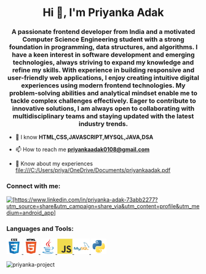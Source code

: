 
<h1 align="center">Hi 👋, I'm Priyanka Adak</h1>
<h3 align="center">A passionate frontend developer from India and a motivated Computer Science Engineering student with a strong foundation in programming, data structures, and algorithms. I have a keen interest in software development and emerging technologies, always striving to expand my knowledge and refine my skills. With experience in building responsive and user-friendly web applications, I enjoy creating intuitive digital experiences using modern frontend technologies. My problem-solving abilities and analytical mindset enable me to tackle complex challenges effectively. Eager to contribute to innovative solutions, I am always open to collaborating with multidisciplinary teams and staying updated with the latest industry trends. </h3>


- 💬 I know **HTML,CSS,JAVASCRIPT,MYSQL,JAVA,DSA**

- 📫 How to reach me **priyankaadak0108@gmail.com**

- 📄 Know about my experiences [file:///C:/Users/priya/OneDrive/Documents/priyankaadak.pdf](file:///C:/Users/priya/OneDrive/Documents/priyankaadak.pdf)

<h3 align="left">Connect with me:</h3>
<p align="left">
<a href="[https://www.linkedin.com/in/priyanka-adak-73abb2277?utm_source=share&utm_campaign=share_via&utm_content=profile&utm_medium=android_app]" target="blank"><img align="center" src="https://raw.githubusercontent.com/rahuldkjain/github-profile-readme-generator/master/src/images/icons/Social/linked-in-alt.svg" alt="[https://www.linkedin.com/in/priyanka-adak-73abb2277?utm_source=share&utm_campaign=share_via&utm_content=profile&utm_medium=android_app]" height="30" width="40" /></a>
</p>

<h3 align="left">Languages and Tools:</h3>
<p align="left"> <a href="https://www.w3schools.com/css/" target="_blank" rel="noreferrer"> <img src="https://raw.githubusercontent.com/devicons/devicon/master/icons/css3/css3-original-wordmark.svg" alt="css3" width="40" height="40"/> </a> <a href="https://www.w3.org/html/" target="_blank" rel="noreferrer"> <img src="https://raw.githubusercontent.com/devicons/devicon/master/icons/html5/html5-original-wordmark.svg" alt="html5" width="40" height="40"/> </a> <a href="https://www.java.com" target="_blank" rel="noreferrer"> <img src="https://raw.githubusercontent.com/devicons/devicon/master/icons/java/java-original.svg" alt="java" width="40" height="40"/> </a> <a href="https://developer.mozilla.org/en-US/docs/Web/JavaScript" target="_blank" rel="noreferrer"> <img src="https://raw.githubusercontent.com/devicons/devicon/master/icons/javascript/javascript-original.svg" alt="javascript" width="40" height="40"/> </a> <a href="https://www.mysql.com/" target="_blank" rel="noreferrer"> <img src="https://raw.githubusercontent.com/devicons/devicon/master/icons/mysql/mysql-original-wordmark.svg" alt="mysql" width="40" height="40"/> </a> <a href="https://www.python.org" target="_blank" rel="noreferrer"> <img src="https://raw.githubusercontent.com/devicons/devicon/master/icons/python/python-original.svg" alt="python" width="40" height="40"/> </a> </p>

<p><img align="center" src="https://github-readme-stats.vercel.app/api/top-langs?username=priyanka-project&show_icons=true&locale=en&layout=compact" alt="priyanka-project" /></p>
